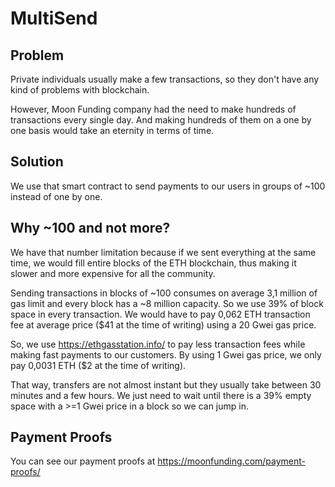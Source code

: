 # MultiSend

## Problem
Private individuals usually make a few transactions, so they don't have any kind of problems with blockchain.

However, Moon Funding company had the need to make hundreds of transactions every single day. And making hundreds of them on a one by one basis would take an eternity in terms of time.

## Solution
We use that smart contract to send payments to our users in groups of ~100 instead of one by one. 

## Why ~100 and not more?
We have that number limitation because if we sent everything at the same time, we would fill entire blocks of the ETH blockchain, thus making it slower and more expensive for all the community.

Sending transactions in blocks of ~100 consumes on average 3,1 million of gas limit and every block has a ~8 million capacity. So we use 39% of block space in every transaction.
We would have to pay 0,062 ETH transaction fee at average price ($41 at the time of writing) using a 20 Gwei gas price.

So, we use https://ethgasstation.info/ to pay less transaction fees while making fast payments to our customers. 
By using 1 Gwei gas price, we only pay 0,0031 ETH ($2 at the time of writing). 

That way, transfers are not almost instant but they usually take between 30 minutes and a few hours. We just need to wait until there is a 39% empty space with a >=1 Gwei price in a block so we can jump in.

## Payment Proofs
You can see our payment proofs at https://moonfunding.com/payment-proofs/

